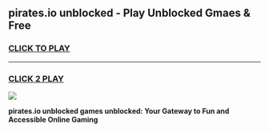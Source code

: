 
## pirates.io unblocked - Play Unblocked Gmaes & Free
<h3>
<a href="https://news.freeplayer.one?title=pirates.io_unblocked&ref=16F">CLICK TO PLAY</a></h3>
<hr>

<h3>
<a href="https://news.freeplayer.one?title=pirates.io_unblocked&ref=16F">CLICK 2 PLAY</a>
  
</h3>

<a href="https://news.freeplayer.one?title=pirates.io_unblocked&ref=16F/"><img src="https://clearcache.store/games.png"></a>


**pirates.io unblocked games unblocked: Your Gateway to Fun and Accessible Online Gaming**
